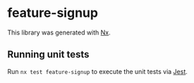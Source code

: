 # feature-signup

This library was generated with [Nx](https://nx.dev).

## Running unit tests

Run `nx test feature-signup` to execute the unit tests via [Jest](https://jestjs.io).
